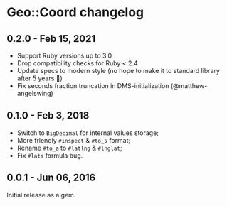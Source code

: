 # Geo::Coord changelog

## 0.2.0 - Feb 15, 2021

* Support Ruby versions up to 3.0
* Drop compatibility checks for Ruby < 2.4
* Update specs to modern style (no hope to make it to standard library after 5 years :shrug:)
* Fix seconds fraction truncation in DMS-initialization (@matthew-angelswing)

## 0.1.0 - Feb 3, 2018

* Switch to `BigDecimal` for internal values storage;
* More friendly `#inspect` & `#to_s` format;
* Rename `#to_a` to `#latlng` & `#lnglat`;
* Fix `#lats` formula bug.

## 0.0.1 - Jun 06, 2016

Initial release as a gem.
